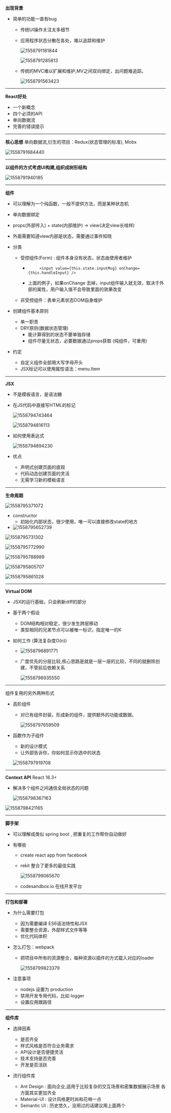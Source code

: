 **出现背景**

* 简单的功能一直有bug

  * 传统UI操作关注太多细节

  * 应用程序状态分散在各处，难以追踪和维护

    ![1558791181844](../pics/react-01.png)

    ![1558791285813](../pics/react-02.png)

  * 传统的MVC难以扩展和维护,MV之间双向绑定，出问题难追踪。

    ![1558791563423](../pics/react-03.png)

------

**React好处**

* 一个新概念
* 四个必须的API
* 单向数据流
* 完善的错误提示

------

**核心思想** 单向数据流,衍生的项目：Redux(状态管理的标准), Mobx

![1558791684440](../pics/react-04.png)

------

**以组件的方式考虑UI构建,组织成树形结构**

![1558791940185](../pics/react-05.png)

------

**组件**

* 可以理解为一个纯函数，一般不提供方法，而是某种状态机

* 单向数据绑定

* props(外部传入) + state(内部维护) -> view(决定view长啥样)

* 外面需要知道view内部是状态，需要通过事件知晓

* 分类

  * 受控组件(Form) : 组件本身没有状态，状态由使用者维护

    * ```react
           <input value={this.state.inputMsg} onChange={this.handleInput} />
      ```

    * 上面的例子，如果onChange 去掉，input组件输入就无效，取决于外部的属性，用户输入值不会导致里面的效果改变

  * 非受控组件：表单元素状态DOM自身维护

* 创建组件基本原则

  * 单一职责
  * DRY原则(数据状态管理)
    * 能计算得到的状态不要单独存储
    * 组件尽量无状态，必要数据通过props获取 (纯组件，可重用)

* 约定

  * 自定义组件全部用大写字母开头
  * JSX标记可以使用属性语法：menu.Item

------

**JSX** 

* 不是模板语言，是语法糖

* 在JS代码中直接写HTML的标记

  ![1558794743464](../pics/react-06.png)

  ![1558794816113](../pics/react-07.png)

* 如何使用表达式

  ![1558794894230](../pics/react-08.png)

* 优点

  * 声明式创建页面的直观
  * 代码动态创建页面的灵活
  * 无需学习新的模板语言

------

**生命周期**

![1558795371072](../pics/react-09.png)

* constructor
  * 初始化内部状态，很少使用，唯一可以直接修改state的地方
* ![1558795652739](../pics/react-10.png)

![1558795731302](../pics/react-11.png)

![1558795772990](../pics/react-12.png)

![1558795788989](../pics/react-13.png)

![1558795805707](../pics/react-14.png)

![1558795861028](../pics/react-15.png)

------

**Virtual DOM**

* JSX的运行基础，只会刷新diff的部分

* 基于两个假设

  * DOM结构相对稳定，很少发生跨层移动
  * 类型相同的兄弟节点可以被唯一标识，指定唯一的K

* 如何工作 (算法复杂度O(n))

  * ![1558796891771](../pics/react-16.png)

  * 广度优先的分层比较,核心思路是就是一层一层的比较，不同的就删除创建，不管前后依赖关系

    ![1558796935550](../pics/react-17.png)

------

组件复用的另外两种形式

* 高阶组件

  * 对已有组件封装，形成新的组件，提供额外的功能或数据。

    ![1558797659509](../pics/react-18.png)

* 函数作为子组件

  * 新的设计模式
  * 让外部告诉你，你如何显示你选中的状态

  ![1558797919708](../pics/react-19.png)

------

**Context API**   React 16.3+

* 解决多个组件之间通信全局状态的问题

  ![1558798367163](../pics/react-20.png)

![1558798421165](../pics/react-21.png)

------

**脚手架**

* 可以理解成类似 spring boot , 把重复的工作帮你自动做好

* 有哪些

  * create react app from facebook

  * rekit 整合了更多的最佳实践

    ![1558799065670](../pics/react-22.png)

  * codesandbox.io 在线开发平台

------

**打包和部署**

- 为什么需要打包
  - 因为需要编译 ES6语法特性和JSX
  - 需要整合资源，外部样式文件等等
  - 优化代码体积

- 怎么打包：webpack

  - 把项目中所有的资源整合，每种资源以插件的方式载入对应的loader

    ![1558799823379](../pics/react-23.png)

- 注意事项

  - nodejs 设置为 production
  - 禁用开发专用代码，比如 logger
  - 设置应用跟路径

------

**组件库**

* 选择因素

  - 是否齐全
  - 样式风格是否符合业务需求
  - API设计是否便捷灵活
  - 技术支持是否完善
  - 开发是否活跃

* 流行组件库

  * Ant Design : 面向企业,适用于比较复杂的交互场景和密集数据展示场景 各方面其实更加齐全
  * Material-UI : 设计风格更时尚和花哨一点
  * Semantic UI : 历史悠久，没用过的话建议用上面两个

  